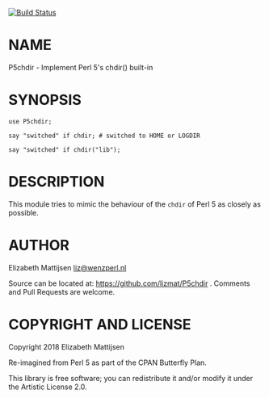 [![Build Status](https://travis-ci.org/lizmat/P5chdir.svg?branch=master)](https://travis-ci.org/lizmat/P5chdir)

NAME
====

P5chdir - Implement Perl 5's chdir() built-in

SYNOPSIS
========

    use P5chdir;

    say "switched" if chdir; # switched to HOME or LOGDIR

    say "switched" if chdir("lib");

DESCRIPTION
===========

This module tries to mimic the behaviour of the `chdir` of Perl 5 as closely as possible.

AUTHOR
======

Elizabeth Mattijsen <liz@wenzperl.nl>

Source can be located at: https://github.com/lizmat/P5chdir . Comments and Pull Requests are welcome.

COPYRIGHT AND LICENSE
=====================

Copyright 2018 Elizabeth Mattijsen

Re-imagined from Perl 5 as part of the CPAN Butterfly Plan.

This library is free software; you can redistribute it and/or modify it under the Artistic License 2.0.

